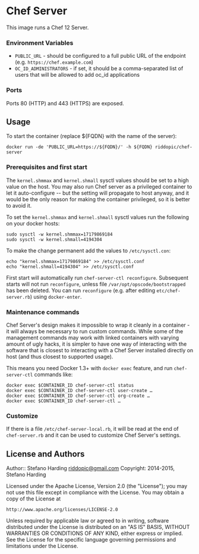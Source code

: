 
# Chef Server

This image runs a Chef 12 Server.

### Environment Variables

 - `PUBLIC_URL` - should be configured to a full public URL of the
   endpoint (e.g. `https://chef.example.com`)
 - `OC_ID_ADMINISTRATORS` - if set, it should be a comma-separated
   list of users that will be allowed to add oc_id applications

### Ports

Ports 80 (HTTP) and 443 (HTTPS) are exposed.

## Usage

To start the container (replace ${FQDN} with the name of the server):

    docker run -de 'PUBLIC_URL=https://${FQDN}/' -h ${FQDN} riddopic/chef-server

### Prerequisites and first start

The `kernel.shmmax` and `kernel.shmall` sysctl values should be set to
a high value on the host. You may also run Chef server as a privileged
container to let it auto-configure -- but the setting will propagate to
host anyway, and it would be the only reason for making the container
privileged, so it is better to avoid it.

To set the `kernel.shmmax` and `kernel.shmall` sysctl values run the following
on your docker hosts:

    sudo sysctl -w kernel.shmmax=17179869184
    sudo sysctl -w kernel.shmall=4194304

To make the change permanent add the values to `/etc/sysctl.con`:

    echo "kernel.shmmax=17179869184" >> /etc/sysctl.conf
    echo "kernel.shmall=4194304" >> /etc/sysctl.conf

First start will automatically run `chef-server-ctl
reconfigure`. Subsequent starts will not run `reconfigure`, unless
file `/var/opt/opscode/bootstrapped` has been deleted. You can run
`reconfigure` (e.g. after editing `etc/chef-server.rb`) using
`docker-enter`.

### Maintenance commands

Chef Server's design makes it impossible to wrap it cleanly in
a container - it will always be necessary to run custom
commands. While some of the management commands may work with linked
containers with varying amount of ugly hacks, it is simpler to have
one way of interacting with the software that is closest to
interacting with a Chef Server installed directly on host (and thus
closest to supported usage).

This means you need Docker 1.3+ with `docker exec` feature, and run
`chef-server-ctl` commands like:

    docker exec $CONTAINER_ID chef-server-ctl status
    docker exec $CONTAINER_ID chef-server-ctl user-create …
    docker exec $CONTAINER_ID chef-server-ctl org-create …
    docker exec $CONTAINER_ID chef-server-ctl …

### Customize

If there is a file `/etc/chef-server-local.rb`, it will be read at the end of
`chef-server.rb` and it can be used to customize Chef Server's settings.

## License and Authors

Author::   Stefano Harding <riddopic@gmail.com>
Copyright: 2014-2015, Stefano Harding

Licensed under the Apache License, Version 2.0 (the "License");
you may not use this file except in compliance with the License.
You may obtain a copy of the License at

    http://www.apache.org/licenses/LICENSE-2.0

Unless required by applicable law or agreed to in writing, software
distributed under the License is distributed on an "AS IS" BASIS,
WITHOUT WARRANTIES OR CONDITIONS OF ANY KIND, either express or implied.
See the License for the specific language governing permissions and
limitations under the License.

